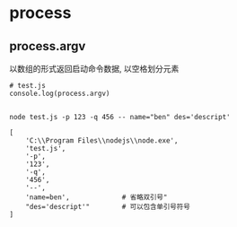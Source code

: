 # process

## process.argv
以数组的形式返回启动命令数据, 以空格划分元素
```
# test.js
console.log(process.argv) 


node test.js -p 123 -q 456 -- name="ben" des='descript'

[
    'C:\\Program Files\\nodejs\\node.exe',
    'test.js',
    '-p',
    '123',
    '-q',
    '456',
    '--',
    'name=ben',             # 省略双引号"
    "des='descript'"        # 可以包含单引号符号
]

```